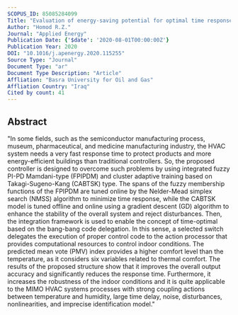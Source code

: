 ```yaml
---
SCOPUS_ID: 85085284099
Title: "Evaluation of energy-saving potential for optimal time response of HVAC control system in smart buildings"
Author: "Homod R.Z."
Journal: "Applied Energy"
Publication Date: {'$date': '2020-08-01T00:00:00Z'}
Publication Year: 2020
DOI: "10.1016/j.apenergy.2020.115255"
Source Type: "Journal"
Document Type: "ar"
Document Type Description: "Article"
Affliation: "Basra University for Oil and Gas"
Affliation Country: "Iraq"
Cited by count: 41
---
```


## Abstract
"In some fields, such as the semiconductor manufacturing process, museum, pharmaceutical, and medicine manufacturing industry, the HVAC system needs a very fast response time to protect products and more energy-efficient buildings than traditional controllers. So, the proposed controller is designed to overcome such problems by using integrated fuzzy PI-PD Mamdani-type (FPIPDM) and cluster adaptive training based on Takagi-Sugeno-Kang (CABTSK) type. The spans of the fuzzy membership functions of the FPIPDM are tuned online by the Nelder-Mead simplex search (NMSS) algorithm to minimize time response, while the CABTSK model is tuned offline and online using a gradient descent (GD) algorithm to enhance the stability of the overall system and reject disturbances. Then, the integration framework is used to enable the concept of time-optimal based on the bang-bang code delegation. In this sense, a selected switch delegates the execution of proper control code to the action processor that provides computational resources to control indoor conditions. The predicted mean vote (PMV) index provides a higher comfort level than the temperature, as it considers six variables related to thermal comfort. The results of the proposed structure show that it improves the overall output accuracy and significantly reduces the response time. Furthermore, it increases the robustness of the indoor conditions and it is quite applicable to the MIMO HVAC systems processes with strong coupling actions between temperature and humidity, large time delay, noise, disturbances, nonlinearities, and imprecise identification model."
